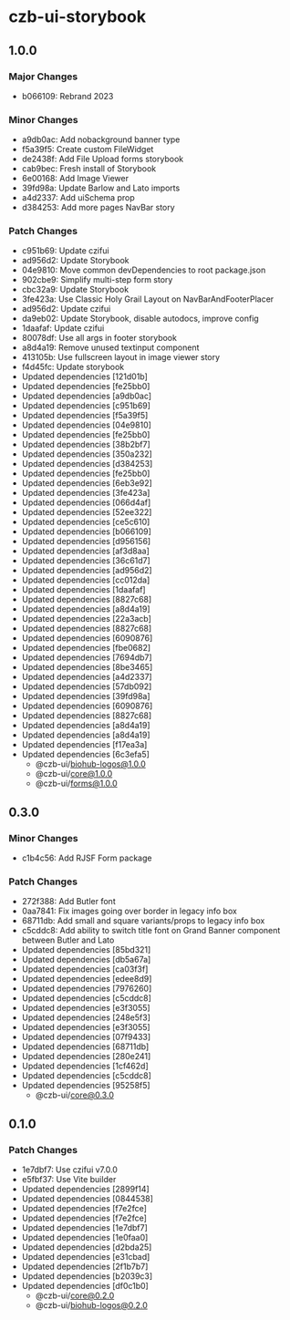 # czb-ui-storybook

## 1.0.0

### Major Changes

- b066109: Rebrand 2023

### Minor Changes

- a9db0ac: Add nobackground banner type
- f5a39f5: Create custom FileWidget
- de2438f: Add File Upload forms storybook
- cab9bec: Fresh install of Storybook
- 6e00168: Add Image Viewer
- 39fd98a: Update Barlow and Lato imports
- a4d2337: Add uiSchema prop
- d384253: Add more pages NavBar story

### Patch Changes

- c951b69: Update czifui
- ad956d2: Update Storybook
- 04e9810: Move common devDependencies to root package.json
- 902cbe9: Simplify multi-step form story
- cbc32a9: Update Storybook
- 3fe423a: Use Classic Holy Grail Layout on NavBarAndFooterPlacer
- ad956d2: Update czifui
- da9eb02: Update Storybook, disable autodocs, improve config
- 1daafaf: Update czifui
- 80078df: Use all args in footer storybook
- a8d4a19: Remove unused textinput component
- 413105b: Use fullscreen layout in image viewer story
- f4d45fc: Update storybook
- Updated dependencies [121d01b]
- Updated dependencies [fe25bb0]
- Updated dependencies [a9db0ac]
- Updated dependencies [c951b69]
- Updated dependencies [f5a39f5]
- Updated dependencies [04e9810]
- Updated dependencies [fe25bb0]
- Updated dependencies [38b2bf7]
- Updated dependencies [350a232]
- Updated dependencies [d384253]
- Updated dependencies [fe25bb0]
- Updated dependencies [6eb3e92]
- Updated dependencies [3fe423a]
- Updated dependencies [066d4af]
- Updated dependencies [52ee322]
- Updated dependencies [ce5c610]
- Updated dependencies [b066109]
- Updated dependencies [d956156]
- Updated dependencies [af3d8aa]
- Updated dependencies [36c61d7]
- Updated dependencies [ad956d2]
- Updated dependencies [cc012da]
- Updated dependencies [1daafaf]
- Updated dependencies [8827c68]
- Updated dependencies [a8d4a19]
- Updated dependencies [22a3acb]
- Updated dependencies [8827c68]
- Updated dependencies [6090876]
- Updated dependencies [fbe0682]
- Updated dependencies [7694db7]
- Updated dependencies [8be3465]
- Updated dependencies [a4d2337]
- Updated dependencies [57db092]
- Updated dependencies [39fd98a]
- Updated dependencies [6090876]
- Updated dependencies [8827c68]
- Updated dependencies [a8d4a19]
- Updated dependencies [a8d4a19]
- Updated dependencies [f17ea3a]
- Updated dependencies [6c3efa5]
  - @czb-ui/biohub-logos@1.0.0
  - @czb-ui/core@1.0.0
  - @czb-ui/forms@1.0.0

## 0.3.0

### Minor Changes

- c1b4c56: Add RJSF Form package

### Patch Changes

- 272f388: Add Butler font
- 0aa7841: Fix images going over border in legacy info box
- 68711db: Add small and square variants/props to legacy info box
- c5cddc8: Add ability to switch title font on Grand Banner component between Butler and Lato
- Updated dependencies [85bd321]
- Updated dependencies [db5a67a]
- Updated dependencies [ca03f3f]
- Updated dependencies [edee8d9]
- Updated dependencies [7976260]
- Updated dependencies [c5cddc8]
- Updated dependencies [e3f3055]
- Updated dependencies [248e5f3]
- Updated dependencies [e3f3055]
- Updated dependencies [07f9433]
- Updated dependencies [68711db]
- Updated dependencies [280e241]
- Updated dependencies [1cf462d]
- Updated dependencies [c5cddc8]
- Updated dependencies [95258f5]
  - @czb-ui/core@0.3.0

## 0.1.0

### Patch Changes

- 1e7dbf7: Use czifui v7.0.0
- e5fbf37: Use Vite builder
- Updated dependencies [2899f14]
- Updated dependencies [0844538]
- Updated dependencies [f7e2fce]
- Updated dependencies [f7e2fce]
- Updated dependencies [1e7dbf7]
- Updated dependencies [1e0faa0]
- Updated dependencies [d2bda25]
- Updated dependencies [e31cbad]
- Updated dependencies [2f1b7b7]
- Updated dependencies [b2039c3]
- Updated dependencies [df0c1b0]
  - @czb-ui/core@0.2.0
  - @czb-ui/biohub-logos@0.2.0
